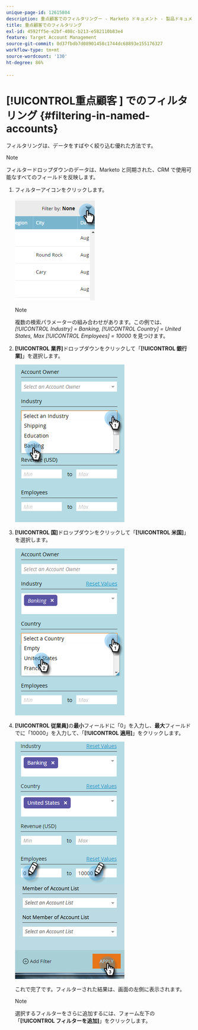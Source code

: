 ```yaml
---
unique-page-id: 12615804
description: 重点顧客でのフィルタリングー - Marketo ドキュメント - 製品ドキュメント
title: 重点顧客でのフィルタリング
exl-id: 4592ff5e-e2bf-408c-b213-e582110b83e4
feature: Target Account Management
source-git-commit: 0d37fbdb7d08901458c1744dc68893e155176327
workflow-type: tm+mt
source-wordcount: '130'
ht-degree: 86%

---
```


# [!UICONTROL &#x200B; 重点顧客 &#x200B;] でのフィルタリング {#filtering-in-named-accounts}

フィルタリングは、データをすばやく絞り込む優れた方法です。

>[!NOTE]
>
>フィルタードロップダウンのデータは、Marketo と同期された、CRM で使用可能なすべてのフィールドを反映します。

1. フィルターアイコンをクリックします。

   ![](assets/filter-one.png)

   >[!NOTE]
   >
   >複数の検索パラメーターの組み合わせがあります。この例では、_[!UICONTROL Industry] = Banking, [!UICONTROL Country] = United States, Max [!UICONTROL Employees] = 10000_ を見つけます。

1. **[!UICONTROL 業界]**&#x200B;ドロップダウンをクリックして「**[!UICONTROL 銀行業]**」を選択します。

   ![](assets/filter-2.png)

1. **[!UICONTROL 国]**&#x200B;ドロップダウンをクリックして「**[!UICONTROL 米国]**」を選択します。

   ![](assets/filter-3.png)

1. **[!UICONTROL 従業員]**&#x200B;の&#x200B;**最小**&#x200B;フィールドに「0」を入力し、**最大**&#x200B;フィールドでに「10000」を入力して、「**[!UICONTROL 適用]**」をクリックします。

   ![](assets/four-2.png)

   これで完了です。フィルターされた結果は、画面の左側に表示されます。

   >[!NOTE]
   >
   >選択するフィルターをさらに追加するには、フォーム左下の「**[!UICONTROL フィルターを追加]**」をクリックします。

